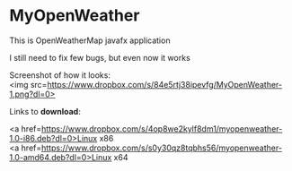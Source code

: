 # MyOpenWeather
This is OpenWeatherMap javafx application

I still need to fix few bugs, but even now it works

Screenshot of how it looks:</br>
<img src=https://www.dropbox.com/s/84e5rtj38ipevfg/MyOpenWeather-1.png?dl=0></br>

Links to <strong>download</strong>:

<a href=https://www.dropbox.com/s/4op8we2kylf8dm1/myopenweather-1.0-i86.deb?dl=0>Linux x86</a></br>
<a href=https://www.dropbox.com/s/s0y30qz8tqbhs56/myopenweather-1.0-amd64.deb?dl=0>Linux x64</a>
